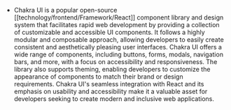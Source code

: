 - Chakra UI is a popular open-source [[technology/frontend/Framework/React]] component library and design system that facilitates rapid web development by providing a collection of customizable and accessible UI components. It follows a highly modular and composable approach, allowing developers to easily create consistent and aesthetically pleasing user interfaces. Chakra UI offers a wide range of components, including buttons, forms, modals, navigation bars, and more, with a focus on accessibility and responsiveness. The library also supports theming, enabling developers to customize the appearance of components to match their brand or design requirements. Chakra UI's seamless integration with React and its emphasis on usability and accessibility make it a valuable asset for developers seeking to create modern and inclusive web applications.